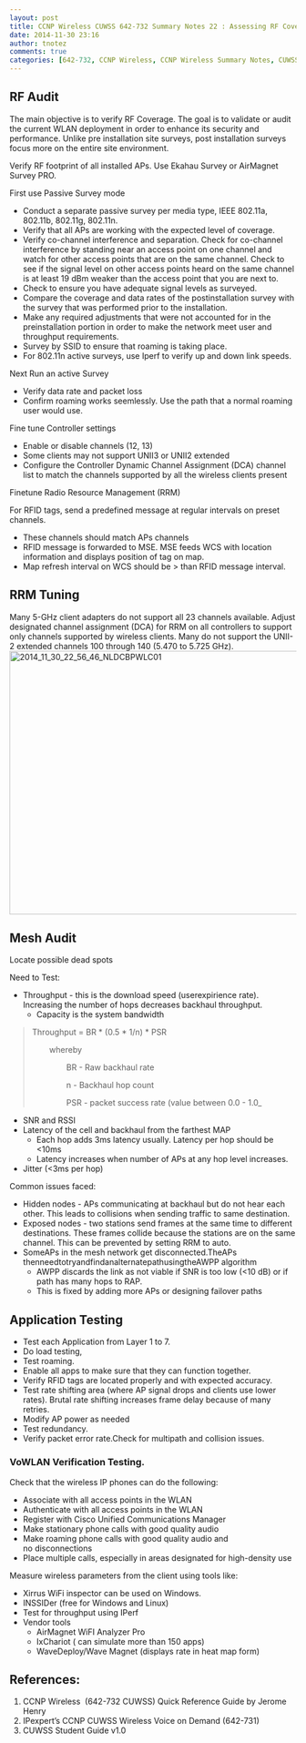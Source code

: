 ```yaml
---
layout: post
title: CCNP Wireless CUWSS 642-732 Summary Notes 22 : Assessing RF Coverage
date: 2014-11-30 23:16
author: tnotez
comments: true
categories: [642-732, CCNP Wireless, CCNP Wireless Summary Notes, CUWSS]
---
```

<h2>RF Audit</h2>

The main objective is to verify RF Coverage. The goal is to validate or audit the current WLAN deployment in order to enhance its security and performance. Unlike pre installation site surveys, post installation surveys focus more on the entire site environment.

Verify RF footprint of all installed APs. Use Ekahau Survey or AirMagnet Survey PRO.

First use Passive Survey mode

<ul>
    <li>Conduct a separate passive survey per media type, IEEE 802.11a, 802.11b, 802.11g, 802.11n.</li>
    <li>Verify that all APs are working with the expected level of coverage.</li>
    <li>Verify co-channel interference and separation. Check for co-channel interference by standing near an access point on one channel and watch for other access points that are on the same channel. Check to see if the signal level on other access points heard on the same channel is at least 19 dBm weaker than the access point that you are next to.</li>
    <li>Check to ensure you have adequate signal levels as surveyed.</li>
    <li>Compare the coverage and data rates of the postinstallation survey with the survey that was performed prior to the installation.</li>
    <li>Make any required adjustments that were not accounted for in the preinstallation portion in order to make the network meet user and throughput requirements.</li>
    <li>Survey by SSID to ensure that roaming is taking place.</li>
    <li>For 802.11n active surveys, use Iperf to verify up and down link speeds.</li>
</ul>

<!--more-->

Next Run an active Survey

<ul>
    <li>Verify data rate and packet loss</li>
    <li>Confirm roaming works seemlessly. Use the path that a normal roaming user would use.</li>
</ul>

Fine tune Controller settings

<ul>
    <li>Enable or disable channels (12, 13)</li>
    <li>Some clients may not support UNII3 or UNII2 extended</li>
    <li>Configure the Controller Dynamic Channel Assignment (DCA) channel list to match the channels supported by all the wireless clients present</li>
</ul>

Finetune Radio Resource Management (RRM)

For RFID tags, send a predefined message at regular intervals on preset channels.

<ul>
    <li>These channels should match APs channels</li>
    <li>RFID message is forwarded to MSE. MSE feeds WCS with location information and displays position of tag on map.</li>
    <li>Map refresh interval on WCS should be &gt; than RFID message interval.</li>
</ul>

<h2>RRM Tuning</h2>

Many 5-GHz client adapters do not support all 23 channels available. Adjust designated channel assignment (DCA) for RRM on all controllers to support only channels supported by wireless clients. Many do not support the UNII-2 extended channels 100 through 140 (5.470 to 5.725 GHz).<a href="https://littlenerdsdiary.files.wordpress.com/2014/11/2014_11_30_22_56_46_nldcbpwlc01.png"><img class="alignnone size-full wp-image-3596" src="https://littlenerdsdiary.files.wordpress.com/2014/11/2014_11_30_22_56_46_nldcbpwlc01.png" alt="2014_11_30_22_56_46_NLDCBPWLC01" width="628" height="463" /></a>

<h2>Mesh Audit</h2>

Locate possible dead spots

Need to Test:

<ul>
    <li>Throughput - this is the download speed (userexpirience rate). Increasing the number of hops decreases backhaul throughput.
<ul>
    <li>Capacity is the system bandwidth</li>
</ul>
</li>
</ul>

<blockquote>Throughput = BR * (0.5 * 1/n) * PSR
<p style="padding-left:30px;">whereby</p>
<p style="padding-left:60px;">BR - Raw backhaul rate</p>
<p style="padding-left:60px;">n - Backhaul hop count</p>
<p style="padding-left:60px;">PSR - packet success rate (value between 0.0 - 1.0_</p>
</blockquote>

<ul>
    <li>SNR and RSSI</li>
    <li>Latency of the cell and backhaul from the farthest MAP
<ul>
    <li>Each hop adds 3ms latency usually. Latency per hop should be &lt;10ms</li>
    <li>Latency increases when number of APs at any hop level increases.</li>
</ul>
</li>
    <li>Jitter (&lt;3ms per hop)</li>
</ul>

Common issues faced:

<ul>
    <li>Hidden nodes - APs communicating at backhaul but do not hear each other. This leads to collisions when sending traffic to same destination.</li>
    <li>Exposed nodes - two stations send frames at the same time to different destinations. These frames collide because the stations are on the same channel. This can be prevented by setting RRM to auto.</li>
    <li>SomeAPs in the mesh network get disconnected.TheAPs thenneedtotryandfindanalternatepathusingtheAWPP algorithm
<ul>
    <li>AWPP discards the link as not viable if SNR is too low (&lt;10 dB) or if path has many hops to RAP.</li>
    <li>This is fixed by adding more APs or designing failover paths</li>
</ul>
</li>
</ul>

<h2>Application Testing</h2>

<ul>
    <li>Test each Application from Layer 1 to 7.</li>
    <li>Do load testing,</li>
    <li>Test roaming.</li>
    <li>Enable all apps to make sure that they can function together.</li>
    <li>Verify RFID tags are located properly and with expected accuracy.</li>
    <li>Test rate shifting area (where AP signal drops and clients use lower rates). Brutal rate shifting increases frame delay because of many retries.</li>
    <li>Modify AP power as needed</li>
    <li>Test redundancy.</li>
    <li>Verify packet error rate.Check for multipath and collision issues.</li>
</ul>

<h3>VoWLAN Verification Testing.</h3>

Check that the wireless IP phones can do the following:

<ul>
    <li>Associate with all access points in the WLAN</li>
    <li>Authenticate with all access points in the WLAN</li>
    <li>Register with Cisco Unified Communications Manager</li>
    <li>Make stationary phone calls with good quality audio</li>
    <li>Make roaming phone calls with good quality audio and no disconnections</li>
    <li>Place multiple calls, especially in areas designated for high-density
use</li>
</ul>

Measure wireless parameters from the client using tools like:

<ul>
    <li>Xirrus WiFi inspector can be used on Windows.</li>
    <li>INSSIDer (free for Windows and Linux)</li>
    <li>Test for throughput using IPerf</li>
    <li>Vendor tools
<ul>
    <li>AirMagnet WiFI Analyzer Pro</li>
    <li>IxChariot ( can simulate more than 150 apps)</li>
    <li>WaveDeploy/Wave Magnet (displays rate in heat map form)</li>
</ul>
</li>
</ul>

<h2><strong>References:</strong></h2>

<ol>
    <li>CCNP Wireless  (642-732 CUWSS) Quick Reference Guide by Jerome Henry</li>
    <li>IPexpert’s CCNP CUWSS Wireless Voice on Demand (642-731)</li>
    <li>CUWSS Student Guide v1.0</li>
</ol>
